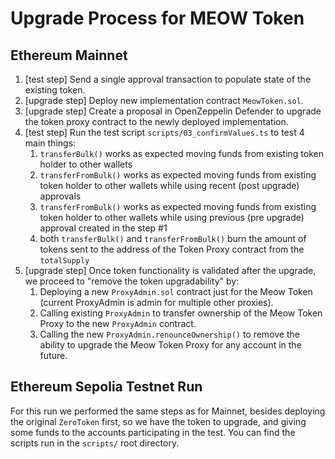 # Upgrade Process for MEOW Token

## Ethereum Mainnet
1. [test step] Send a single approval transaction to populate state of the existing token.
2. [upgrade step] Deploy new implementation contract `MeowToken.sol`.
3. [upgrade step] Create a proposal in OpenZeppelin Defender to upgrade the token proxy contract to the newly deployed implementation.
4. [test step] Run the test script `scripts/03_confirmValues.ts` to test 4 main things:
   1. `transferBulk()` works as expected moving funds from existing token holder to other wallets
   2. `transferFromBulk()` works as expected moving funds from existing token holder to other wallets while using recent (post upgrade) approvals
   3. `transferFromBulk()` works as expected moving funds from existing token holder to other wallets while using previous (pre upgrade) approval created in the step #1
   4. both `transferBulk()` and `transferFromBulk()` burn the amount of tokens sent to the address of the Token Proxy contract from the `totalSupply`
5. [upgrade step] Once token functionality is validated after the upgrade, we proceed to "remove the token upgradability" by:
   1. Deploying a new `ProxyAdmin.sol` contract just for the Meow Token (current ProxyAdmin is admin for multiple other proxies).
   2. Calling existing `ProxyAdmin` to transfer ownership of the Meow Token Proxy to the new `ProxyAdmin` contract.
   3. Calling the new `ProxyAdmin.renounceOwnership()` to remove the ability to upgrade the Meow Token Proxy for any account in the future.

## Ethereum Sepolia Testnet Run
For this run we performed the same steps as for Mainnet, besides deploying the original `ZeroToken` first, so we have the token to upgrade,
and giving some funds to the accounts participating in the test.
You can find the scripts run in the `scripts/` root directory.
